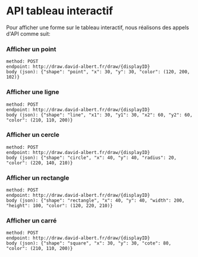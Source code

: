 # API tableau interactif

Pour afficher une forme sur le tableau interactif, nous réalisons des appels d'API comme suit: 

### Afficher un point
```
method: POST
endpoint: http://draw.david-albert.fr/draw/{displayID}
body (json): {"shape": "point", "x": 30, "y": 30, "color": (120, 200, 102)}
```

### Afficher une ligne
```
method: POST
endpoint: http://draw.david-albert.fr/draw/{displayID}
body (json): {"shape": "line", "x1": 30, "y1": 30, "x2": 60, "y2": 60, "color": (210, 110, 200)}
```

### Afficher un cercle
```
method: POST
endpoint: http://draw.david-albert.fr/draw/{displayID}
body (json): {"shape": "circle", "x": 40, "y": 40, "radius": 20, "color": (220, 140, 210)}
```

### Afficher un rectangle
```
method: POST
endpoint: http://draw.david-albert.fr/draw/{displayID}
body (json): {"shape": "rectangle", "x": 40, "y": 40, "width": 200, "height": 100, "color": (120, 220, 210)}
```

### Afficher un carré
```
method: POST
endpoint: http://draw.david-albert.fr/draw/{displayID}
body (json): {"shape": "square", "x": 30, "y": 30, "cote": 80, "color": (210, 110, 200)}
```
